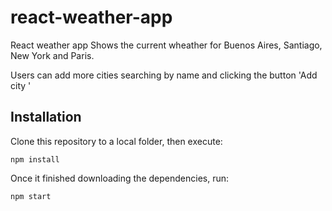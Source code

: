 # react-weather-app

React weather app 
Shows the current wheather for Buenos Aires, Santiago, New York and Paris. 

Users can add more cities searching by name and clicking the button 'Add city <city name>'
 
 ## Installation

Clone this repository to a local folder, then execute:

    npm install

Once it finished downloading the dependencies, run:

    npm start
